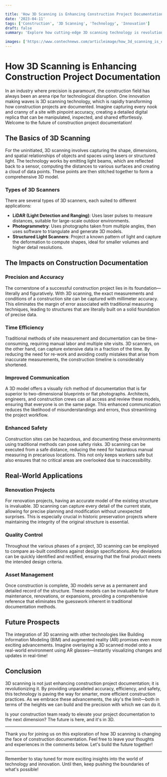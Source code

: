```yaml
---

title: 'How 3D Scanning is Enhancing Construction Project Documentation'
date: '2023-04-11'
tags: ['Construction', '3D Scanning', 'Technology', 'Innovation']
draft: false
summary: 'Explore how cutting-edge 3D scanning technology is revolutionizing the way construction projects are documented, making the building process more accurate, efficient, and safe.'

images: ['https://www.contechnews.com/articleimage/how_3d_scanning_is_enhancing_construction_project_documentation.webp']
---
```


# How 3D Scanning is Enhancing Construction Project Documentation

In an industry where precision is paramount, the construction field has always been an arena ripe for technological disruption. One innovation making waves is 3D scanning technology, which is rapidly transforming how construction projects are documented. Imagine capturing every nook and cranny of a site with pinpoint accuracy, creating a detailed digital replica that can be manipulated, inspected, and shared effortlessly. Welcome to the future of construction project documentation!

## The Basics of 3D Scanning

For the uninitiated, 3D scanning involves capturing the shape, dimensions, and spatial relationships of objects and spaces using lasers or structured light. The technology works by emitting light beams, which are reflected back to a sensor, computing the distances to various surfaces and creating a cloud of data points. These points are then stitched together to form a comprehensive 3D model.

### Types of 3D Scanners

There are several types of 3D scanners, each suited to different applications:

- **LiDAR (Light Detection and Ranging)**: Uses laser pulses to measure distances, suitable for large-scale outdoor environments.
- **Photogrammetry**: Uses photographs taken from multiple angles, then uses software to triangulate and generate 3D models.
- **Structured Light Scanners**: Project a known pattern of light and capture the deformation to compute shapes, ideal for smaller volumes and higher detail resolutions.

## The Impacts on Construction Documentation

### Precision and Accuracy

The cornerstone of a successful construction project lies in its foundation—literally and figuratively. With 3D scanning, the exact measurements and conditions of a construction site can be captured with millimeter accuracy. This eliminates the margin of error associated with traditional measuring techniques, leading to structures that are literally built on a solid foundation of precise data.

### Time Efficiency

Traditional methods of site measurement and documentation can be time-consuming, requiring manual labor and multiple site visits. 3D scanners, on the other hand, can capture extensive data in a fraction of the time. By reducing the need for re-work and avoiding costly mistakes that arise from inaccurate measurements, the construction timeline is considerably shortened.

### Improved Communication

A 3D model offers a visually rich method of documentation that is far superior to two-dimensional blueprints or flat photographs. Architects, engineers, and construction crews can all access and review these models, ensuring that everyone is on the same page. This enhanced communication reduces the likelihood of misunderstandings and errors, thus streamlining the project workflow.

### Enhanced Safety

Construction sites can be hazardous, and documenting these environments using traditional methods can pose safety risks. 3D scanning can be executed from a safe distance, reducing the need for hazardous manual measuring in precarious locations. This not only keeps workers safe but also ensures that no critical areas are overlooked due to inaccessibility.

## Real-World Applications

### Renovation Projects

For renovation projects, having an accurate model of the existing structure is invaluable. 3D scanning can capture every detail of the current state, allowing for precise planning and modification without unexpected surprises. This is especially crucial in historic preservation projects where maintaining the integrity of the original structure is essential.

### Quality Control

Throughout the various phases of a project, 3D scanning can be employed to compare as-built conditions against design specifications. Any deviations can be quickly identified and rectified, ensuring that the final product meets the intended design criteria.

### Asset Management

Once construction is complete, 3D models serve as a permanent and detailed record of the structure. These models can be invaluable for future maintenance, renovations, or expansions, providing a comprehensive reference that eliminates the guesswork inherent in traditional documentation methods.

## Future Prospects

The integration of 3D scanning with other technologies like Building Information Modeling (BIM) and augmented reality (AR) promises even more exciting advancements. Imagine overlaying a 3D scanned model onto a real-world environment using AR glasses—instantly visualizing changes and updates in real-time!

## Conclusion

3D scanning is not just enhancing construction project documentation; it is revolutionizing it. By providing unparalleled accuracy, efficiency, and safety, this technology is paving the way for smarter, more efficient construction practices. As we embrace these advancements, the sky's the limit—both in terms of the heights we can build and the precision with which we can do it.

Is your construction team ready to elevate your project documentation to the next dimension? The future is here, and it's in 3D.

---

Thank you for joining us on this exploration of how 3D scanning is changing the face of construction documentation. Feel free to leave your thoughts and experiences in the comments below. Let's build the future together!

---

Remember to stay tuned for more exciting insights into the world of technology and innovation. Until then, keep pushing the boundaries of what's possible!